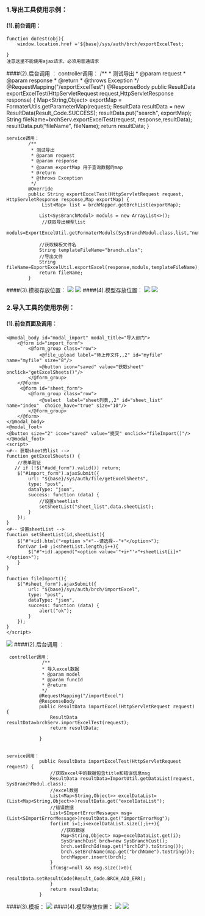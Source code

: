 

### 1.导出工具使用示例：
#### (1).前台调用：

    function doTest(obj){
    	window.location.href ='${base}/sys/auth/brch/exportExcelTest;
    	
    }
    注意这里不能使用ajax请求，必须用普通请求

 ####(2).后台调用 ：
     controller调用：
             /**
             * 测试导出
             * @param request
             * @param response
             * @return
             * @throws Exception
             */
            @RequestMapping("/exportExcelTest")
            @ResponseBody 
            public ResultData exportExcelTest(HttpServletRequest request,HttpServletResponse response) {
                Map<String,Object> exportMap = FormaterUtils.getParameterMap(request);
		        ResultData resultData = new ResultData(Result_Code.SUCCESS);
		        resultData.put("search", exportMap);
            	String fileName=brchServ.exportExcelTest(request, response,resultData);
            	resultData.put("fileName", fileName);
                return resultData;
            }  
            
            
    service调用：
            /**
             * 测试导出
             * @param request
             * @param response
             * @param exportMap 用于查询数据的map
             * @return
             * @throws Exception
             */
            @Override
         	public String exportExcelTest(HttpServletRequest request, HttpServletResponse response,Map exportMap) {
                 List<Map> list = brchMapper.getBrchList(exportMap);
         		
         		List<SysBranchModul> moduls = new ArrayList<>();
                 //获取导出模型list
    		     moduls=ExportExcelUtil.getFormaterModuls(SysBranchModul.class,list,"number");
         		
         		//获取模板文件名
         		String templateFileName="branch.xlsx";
         		//导出文件
         		String fileName=ExportExcelUtil.exportExcel(response,moduls,templateFileName);
         		return fileName;
         	}
####(3).模板存放位置： 
![](/assets/excel1.png)
![](/assets/excel5.png)
####(4).模型存放位置： 
![](/assets/excel2.png)
![](/assets/excel3.png)

### 2.导入工具的使用示例：
#### (1).前台页面及调用：
    <@modal_body id="modal_import" modal_title="导入部门">
        <@form id="import_form">
            <@form_group class="row">
                <@file_upload label="待上传文件,,2" id="myfile" name="myfile" size="8"/>
                <@button icon="saved" value="获取sheet" onclick="getExcelSheets()"/>
            </@form_group>
        </@form>
     	 <@form id="sheet_form">
            <@form_group class="row">
                <@select  label="sheet列表,,2" id="sheet_list"  name="index"  choice_have="true" size="10"/>
            </@form_group>
        </@form>
    </@modal_body>
    <@modal_foot>
    <@button size="2" icon="saved" value="提交" onclick="fileImport()"/>
    </@modal_foot>
    <script>
    <#-- 获取sheet的list -->
    function getExcelSheets() {
        //表单验证
       // if (!$("#add_form").valid()) return;
        $("#import_form").ajaxSubmit({
            url: "${base}/sys/auth/file/getExcelSheets",
            type: "post",
            dataType: "json",
            success: function (data) {
            	//设置sheetlist
            	setSheetList("sheet_list",data.sheetList);
            }
        });
    }
    <#-- 设置sheetList -->
    function setSheetList(id,sheetList){
    	$("#"+id).html("<option >"+"--请选择--"+"</option>");
    	for(var i=0 ;i<sheetList.length;i++){
    		$("#"+id).append("<option value='"+i+"'>"+sheetList[i]+"</option>");
    	}
    }
    
    function fileImport(){
    	$("#sheet_form").ajaxSubmit({
            url: "${base}/sys/auth/brch/importExcel",
            type: "post",
            dataType: "json",
            success: function (data) {
            	alert("ok");
            }
        });
    }
    </script>

![](/assets/excel6.png)
####(2).后台调用 ：

     controller调用：
                 /**
            	 * 导入excel数据
            	 * @param model
            	 * @param funcId
            	 * @return
            	 */
            	@RequestMapping("/importExcel")
            	@ResponseBody
                public ResultData importExcel(HttpServletRequest request) {
            		ResultData resultData=brchServ.importExcelTest(request);
                    return resultData;
                    
                }
        
                        
    service调用：
                public ResultData importExcelTest(HttpServletRequest request) {
            		//获取excel中的数据包含title和错误信息msg
            		ResultData resultData=ImportUtil.getDataList(request, SysBranchModul.class);
            		//excel数据
            		List<Map<String,Object>> excelDataList=(List<Map<String,Object>>)resultData.get("excelDataList");
            		//错误数据
            		List<SImportErrorMessage> msg=(List<SImportErrorMessage>)resultData.get("importErrorMsg");
            		for(int i=1;i<excelDataList.size();i++){
            			//获取数据
            			Map<String,Object> map=excelDataList.get(i);
            			SysBranchCust brch=new SysBranchCust();
            			brch.setBrchId(map.get("brchId").toString());
            			brch.setBrchName(map.get("brchName").toString());
            			brchMapper.insert(brch);
            		}
            		if(msg!=null && msg.size()>0){
            			resultData.setResultCode(Result_Code.BRCH_ADD_ERR);
            		}
            		return resultData;
            	}
####(3).模板： 
![](/assets/excel7.png)
####(4).模型存放位置： 
![](/assets/excel2.png)
![](/assets/excel3.png)



